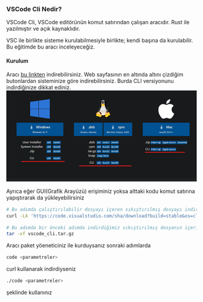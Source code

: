 ### VSCode Cli Nedir?

VSCode Cli, VSCode editörünün komut satırından çalışan aracıdır. Rust ile yazılmıştır ve açık kaynaklıdır.

VSC ile birlikte sisteme kurulabilmesiyle birlikte; kendi başına da kurulabilir. Bu eğitimde bu aracı inceleyeceğiz.

#### Kurulum
Aracı [bu linkten](https://code.visualstudio.com/#alt-downloads) indirebilirsiniz.
Web sayfasının en altında altını çizdiğim butonlardan sisteminize göre indirebilirsiniz. Burda CLI versiyonunu indirdiğinize dikkat ediniz.
![download](./assets/download.png)

Ayrıca eğer GUI(Grafik Arayüzü) erişiminiz yoksa alttaki kodu komut satırına yapıştırarak da yükleyebilirsiniz
```bash
# Bu adımda çalıştırılabilir dosyayı içeren sıkıştırılmış dosyayı indiriyoruz
curl -Lk 'https://code.visualstudio.com/sha/download?build=stable&os=cli-alpine-x64' --output vscode_cli.tar.gz
```
```bash
# Bu adımda bir önceki adımda indirdiğimiz sıkıştırılmış dosyanın içerisinden çalıştırılabilir dosyayı çıkarıyoruz
tar -xf vscode_cli.tar.gz
```

Aracı paket yöeneticiniz ile kurduysanız sonraki adımlarda 
```bash
code <parametreler>
```
curl kullanarak indirdiyseniz
```bash
./code <parametreler>
```
şeklinde kullanınız
